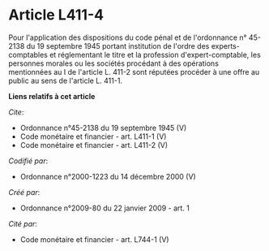 # Article L411-4

Pour l'application des dispositions du code pénal et de l'ordonnance n° 45-2138 du 19 septembre 1945 portant institution de
l'ordre des experts-comptables et réglementant le titre et la profession d'expert-comptable, les personnes morales ou les
sociétés procédant à des opérations mentionnées au I de l'article L. 411-2 sont réputées procéder à une offre au public au
sens de l'article L. 411-1.

**Liens relatifs à cet article**

_Cite_:

  - Ordonnance n°45-2138 du 19 septembre 1945 (V)
  - Code monétaire et financier - art. L411-1 (V)
  - Code monétaire et financier - art. L411-2 (V)

_Codifié par_:

  - Ordonnance n°2000-1223 du 14 décembre 2000 (V)

_Créé par_:

  - Ordonnance n°2009-80 du 22 janvier 2009 - art. 1

_Cité par_:

  - Code monétaire et financier - art. L744-1 (V)
